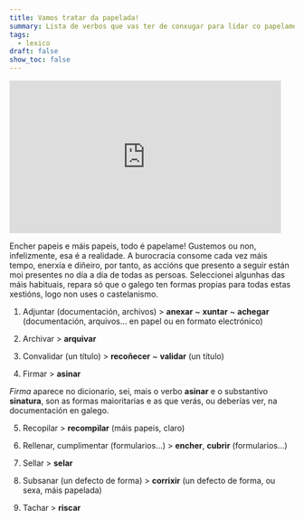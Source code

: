 ```yaml
---
title: Vamos tratar da papelada!
summary: Lista de verbos que vas ter de conxugar para lidar co papelame
tags:
  - lexico
draft: false
show_toc: false
---
```

<iframe src="https://giphy.com/embed/H4iTqZzLoxVLp97Ige" width="480" height="270" frameBorder="0" class="giphy-embed" allowFullScreen></iframe><p><a href="https://giphy.com/gifs/black-and-white-thebeeshaws-the-bee-shaws-H4iTqZzLoxVLp97Ige"></a></p>

Encher papeis e máis papeis, todo é papelame! Gustemos ou non, infelizmente, esa é a realidade. A burocracia consome cada vez máis tempo, enerxía e diñeiro, por tanto, as accións que presento a seguir están moi presentes no día a día de todas as persoas. Seleccionei algunhas das máis habituais, repara só que o galego ten formas propias para todas estas xestións, logo non uses o castelanismo.

<article>

1. Adjuntar (documentación, archivos) > **anexar** ~ **xuntar** ~ **achegar** (documentación, arquivos... en papel ou en formato electrónico)

</article>

<article>

2. Archivar > **arquivar**

</article>

<article>

3. Convalidar (un título) > **recoñecer** ~ **validar** (un título)

</article>

<article>

   4. Firmar > **asinar**

*Firma* aparece no dicionario, sei, mais o verbo **asinar** e o substantivo **sinatura**, son as formas maioritarias e as que verás, ou deberías ver, na documentación en galego.

</article>

<article>

   5. Recopilar > **recompilar** (máis papeis, claro)

</article>

<article>

   6. Rellenar, cumplimentar (formularios...) > **encher**, **cubrir** (formularios...)

</article>

<article>

   7. Sellar > **selar** 

</article>

<article>

   8. Subsanar (un defecto de forma) > **corrixir** (un defecto de forma, ou sexa, máis papelada)

</article>

<article>

   9. Tachar > **riscar**

</article>